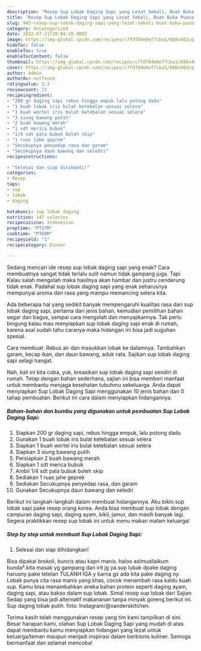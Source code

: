 ```yaml
---
description: "Resep Sup Lobak Daging Sapi yang Lezat Sekali, Buat Buka Puasa Menggugah Selera"
title: "Resep Sup Lobak Daging Sapi yang Lezat Sekali, Buat Buka Puasa Menggugah Selera"
slug: 945-resep-sup-lobak-daging-sapi-yang-lezat-sekali-buat-buka-puasa-menggugah-selera
category: Uncategorized
date: 2022-07-21T20:04:20.909Z
image: https://img-global.cpcdn.com/recipes/c7fdf84e6ef7cba1/680x482cq70/sup-lobak-daging-sapi-foto-resep-utama.jpg
hideToc: false
enableToc: true
enableTocContent: false
thumbnail: https://img-global.cpcdn.com/recipes/c7fdf84e6ef7cba1/680x482cq70/sup-lobak-daging-sapi-foto-resep-utama.jpg
cover: https://img-global.cpcdn.com/recipes/c7fdf84e6ef7cba1/680x482cq70/sup-lobak-daging-sapi-foto-resep-utama.jpg
author: Admin
authorAv: notfound
ratingvalue: 3.3
reviewcount: 23
recipeingredient:
- "200 gr daging sapi rebus hingga empuk lalu potong dadu"
- "1 buah lobak iris bulat ketebalan sesuai selera"
- "1 buah wortel iris bulat ketebalan sesuai selera"
- "3 siung bawang putih"
- "2 buah bawang merah"
- "1 sdt merica bubuk"
- "1/4 sdt pala bubuk boleh skip"
- "1 ruas jahe geprek"
- "Secukupnya penyedap rasa dan garam"
- "Secukupnya daun bawang dan seledri"
recipeinstructions:

- "Selesai dan siap dinikmati!"
categories:
- Resep
tags:
- sup
- lobak
- daging

katakunci: sup lobak daging 
nutrition: 147 calories
recipecuisine: Indonesian
preptime: "PT27M"
cooktime: "PT60M"
recipeyield: "1"
recipecategory: Dinner

---
```



Sedang mencari ide resep sup lobak daging sapi yang enak? Cara membuatnya sangat tidak terlalu sulit namun tidak gampang juga. Tapi Kalau salah mengolah maka hasilnya akan hambar dan justru cenderung tidak enak. Padahal sup lobak daging sapi yang enak seharusnya mempunyai aroma dan rasa yang mampu memancing selera kita.


Ada beberapa hal yang sedikit banyak mempengaruhi kualitas rasa dari sup lobak daging sapi, pertama dari jenis bahan, kemudian pemilihan bahan segar dan bagus, sampai cara mengolah dan menyajikannya. Tak perlu bingung kalau mau menyiapkan sup lobak daging sapi enak di rumah, karena asal sudah tahu caranya maka hidangan ini bisa jadi suguhan spesial.

Cara membuat: Rebus air dan masukkan lobak ke dalamnya. Tambahkan garam, kecap ikan, dan daun bawang, aduk rata. Sajikan sup lobak daging sapi selagi hangat.


Nah, kali ini kita coba, yuk, kreasikan sup lobak daging sapi sendiri di rumah. Tetap dengan bahan sederhana, sajian ini bisa memberi manfaat untuk membantu menjaga kesehatan tubuhmu sekeluarga. Anda dapat menyiapkan Sup Lobak Daging Sapi menggunakan 10 jenis bahan dan 0 tahap pembuatan. Berikut ini cara dalam menyiapkan hidangannya.

<!--inarticleads1-->

##### Bahan-bahan dan bumbu yang digunakan untuk pembuatan Sup Lobak Daging Sapi:

1. Siapkan 200 gr daging sapi, rebus hingga empuk, lalu potong dadu
1. Gunakan 1 buah lobak iris bulat ketebalan sesuai selera
1. Siapkan 1 buah wortel iris bulat ketebalan sesuai selera
1. Siapkan 3 siung bawang putih
1. Persiapkan 2 buah bawang merah
1. Siapkan 1 sdt merica bubuk
1. Ambil 1/4 sdt pala bubuk boleh skip
1. Sediakan 1 ruas jahe geprek
1. Sediakan Secukupnya penyedap rasa, dan garam
1. Gunakan Secukupnya daun bawang dan seledri


Berikut ini langkah-langkah dalam membuat hidangannya. Aku bikin sup lobak sapi pake resep orang korea. Anda bisa membuat sup lobak dengan campuran daging sapi, daging ayam, kikil, jamur, dan masih banyak lagi. Segera praktikkan resep sup lobak ini untuk menu makan malam keluarga! 

<!--inarticleads2-->

##### Step by step untuk membuat Sup Lobak Daging Sapi:


1. Selesai dan siap dihidangkan!

Bisa dipakai brokoli, buncis atau kapri manis. haloo aslmuallaikum bunda².kita masak yg gampang dan irit jg ya.sup lubak dpake daging harusny pake tetelan TULANH IGA y karna gx ada kita pake daging ny. Lobak punya cita rasa manis yang khas, cocok menambah rasa kaldu kuah sup. Kamu bisa menambahkan aneka bahan protein seperti daging ayam, daging sapi, atau bakso dalam sup lobak. Simal resep sup lobak dari Sajian Sedap yang bisa jadi alternatif makananan tanpa minyak goreng berikut ini. Sup daging lobak putih. foto: Instagram/@xanderskitchen. 

Terima kasih telah menggunakan resep yang tim kami tampilkan di sini. Besar harapan kami, olahan Sup Lobak Daging Sapi yang mudah di atas dapat membantu kamu menyiapkan hidangan yang lezat untuk keluarga/teman maupun menjadi inspirasi dalam berbisnis kuliner. Semoga bermanfaat dan selamat mencoba!
